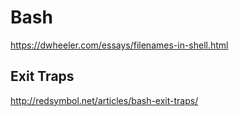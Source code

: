 # Bash

https://dwheeler.com/essays/filenames-in-shell.html

## Exit Traps

http://redsymbol.net/articles/bash-exit-traps/
